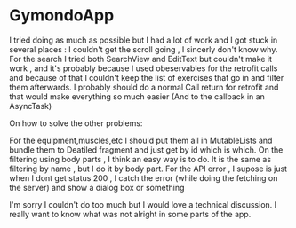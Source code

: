 # GymondoApp



I tried doing as much as possible but I had a lot of work and I got stuck in several places :
I couldn't get the scroll going , I sincerly don't know why.
For the search I tried both SearchView and EditText but couldn't make it work , and it's probably because I used obeservables for the retrofit calls and because of that I couldn't keep the list of exercises that go in and filter them afterwards. I probably should do a normal Call return for retrofit and that would make everything so much easier (And to the callback in an AsyncTask)



On how to solve the other problems:

For the equipment,muscles,etc I should put them all in MutableLists and bundle them to Deatiled fragment and just get by id which is which.
On the filtering using body parts , I think an easy way is to do. It is the same as filtering by name , but I do it by body part.
For the API error , I supose is just when I dont get status 200 , I catch the error (while doing the fetching on the server) and show a dialog box or something


I'm sorry I couldn't do too much but I would love a technical discussion. I really want to know what was not alright in some parts of the app.
